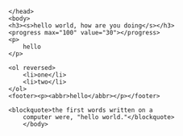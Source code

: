 <!DOCTYPE html>
<html>
    <head>
        <title>tests</title>
        <meta charset="utf-8">
        <style>https://plough-guy.github.io/css-for-test-website/</style>
        
    </head>
    <body>
    <h3><s>hello world, how are you doing</s></h3>
    <progress max="100" value="30"></progress>
    <p>
        hello
    </p>
 
    <ol reversed>
        <li>one</li>
        <li>two</li>
    </ol>
    <footer><p><abbr>hello</abbr></p></footer>

    <blockquote>the first words written on a 
        computer were, "hello world."</blockquote>
        </body>
</html>
